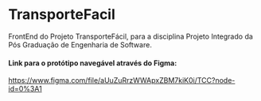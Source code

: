 # TransporteFacil
FrontEnd do Projeto TransporteFácil, para a disciplina Projeto Integrado da Pós Graduação de Engenharia de Software.


#### Link para o protótipo navegável através do Figma:
https://www.figma.com/file/aUuZuRrzWWApxZBM7kiK0i/TCC?node-id=0%3A1

